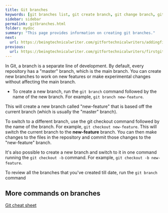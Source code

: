 ```yaml
---
title: Git branches
keywords: [git branches list, git create branch, git change branch, git checkout, git branch command, best way to manage git branches, git checkout branch, git branching strategy]
sidebar: sidebar
permalink: gitbranches.html
folder: mydoc
summary: "This page provides information on creating git branches."
next:
  url: https://beingtechnicalwriter.com/gitfortechnicalwriters/addingfiles.html
previous:
  url: https://beingtechnicalwriter.com/gitfortechnicalwriters/firstgitcommand.html
---
```


In Git, a branch is a separate line of development. By default, every repository has a "master" branch, which is the main branch. You can create new branches to work on new features or make experimental changes without affecting the main branch.

* To create a new branch, run the `git branch` command followed by the name of the new branch. For example, `git branch new-feature`.

This will create a new branch called "new-feature" that is based off the current branch (which is usually the "master" branch).

To switch to a different branch, use the git checkout command followed by the name of the branch. For example, `git checkout new-feature`. This will switch the current branch to the **new-feature** branch. You can then make changes to the files in the repository and commit those changes to the "new-feature" branch.

It's also possible to create a new branch and switch to it in one command running the `git checkout -b` command. For example, `git checkout -b new-feature`.

To review all the branches that you've created till date, run the `git branch` command

## More commands on branches
[Git cheat sheet](/cheatsheet.md)